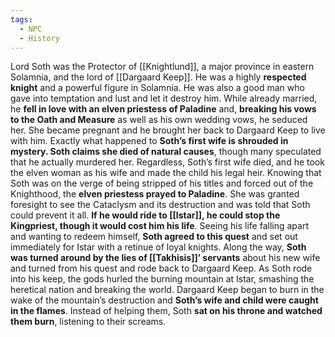 ```yaml
---
tags:
  - NPC
  - History
---
```


Lord Soth was the Protector of [[Knightlund]], a major province in eastern Solamnia, and the lord of [[Dargaard Keep]]. He was a highly **respected knight** and a powerful figure in Solamnia. He was also a good man who gave into temptation and lust and let it destroy him. While already married, he **fell in love with an elven priestess of Paladine** and, **breaking his vows to the Oath and Measure** as well as his own wedding vows, he seduced her. She became pregnant and he brought her back to Dargaard Keep to live with him. Exactly what happened to **Soth’s first wife is shrouded in mystery. Soth claims she died of natural causes**, though many speculated that he actually murdered her. Regardless, Soth’s first wife died, and he took the elven woman as his wife and made the child his legal heir.
Knowing that Soth was on the verge of being stripped of his titles and forced out of the Knighthood, the **elven priestess prayed to Paladine**. She was granted foresight to see the Cataclysm and its destruction and was told that Soth could prevent it all. **If he would ride to [[Istar]], he could stop the Kingpriest, though it would cost him his life**. Seeing his life falling apart and wanting to redeem himself, **Soth agreed to this quest** and set out immediately for Istar with a retinue of loyal knights.
Along the way, **Soth was turned around by the lies of [[Takhisis]]’ servants** about his new wife and turned from his quest and rode back to Dargaard Keep. As Soth rode into his keep, the gods hurled the burning mountain at Istar, smashing the heretical nation and breaking the world. Dargaard Keep began to burn in the wake of the mountain’s destruction and **Soth’s wife and child were caught in the flames**. Instead of helping them, Soth **sat on his throne and watched them burn**, listening to their screams.